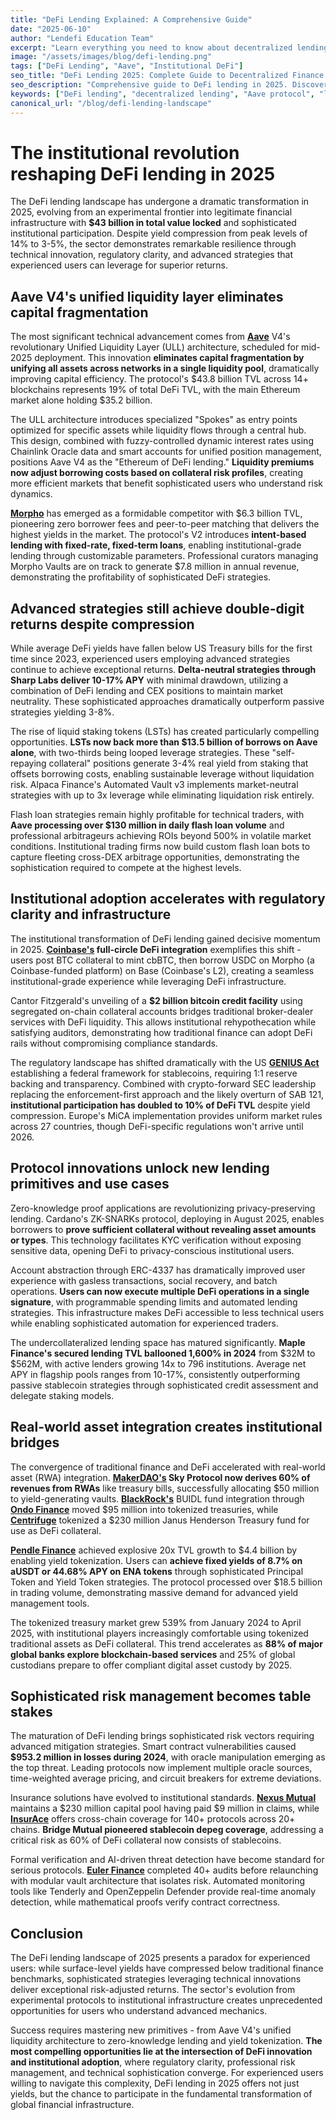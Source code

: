 ```yaml
---
title: "DeFi Lending Explained: A Comprehensive Guide"
date: "2025-06-10"
author: "Lendefi Education Team"
excerpt: "Learn everything you need to know about decentralized lending and how it's changing the financial landscape."
image: "/assets/images/blog/defi-lending.png"
tags: ["DeFi Lending", "Aave", "Institutional DeFi"]
seo_title: "DeFi Lending 2025: Complete Guide to Decentralized Finance Lending Protocols"
seo_description: "Comprehensive guide to DeFi lending in 2025. Discover how institutional adoption and technical innovations like Aave V4 are transforming decentralized lending with $43B TVL."
keywords: ["DeFi lending", "decentralized lending", "Aave protocol", "lending protocols", "DeFi yields", "institutional DeFi", "crypto lending"]
canonical_url: "/blog/defi-lending-landscape"
---
```


# The institutional revolution reshaping DeFi lending in 2025

The DeFi lending landscape has undergone a dramatic transformation in 2025, evolving from an experimental frontier into legitimate financial infrastructure with **$43 billion in total value locked** and sophisticated institutional participation. Despite yield compression from peak levels of 14% to 3-5%, the sector demonstrates remarkable resilience through technical innovation, regulatory clarity, and advanced strategies that experienced users can leverage for superior returns.

## Aave V4's unified liquidity layer eliminates capital fragmentation

The most significant technical advancement comes from **[Aave](https://aave.com)** V4's revolutionary Unified Liquidity Layer (ULL) architecture, scheduled for mid-2025 deployment. This innovation **eliminates capital fragmentation by unifying all assets across networks in a single liquidity pool**, dramatically improving capital efficiency. The protocol's $43.8 billion TVL across 14+ blockchains represents 19% of total DeFi TVL, with the main Ethereum market alone holding $35.2 billion.

The ULL architecture introduces specialized "Spokes" as entry points optimized for specific assets while liquidity flows through a central hub. This design, combined with fuzzy-controlled dynamic interest rates using Chainlink Oracle data and smart accounts for unified position management, positions Aave V4 as the "Ethereum of DeFi lending." **Liquidity premiums now adjust borrowing costs based on collateral risk profiles**, creating more efficient markets that benefit sophisticated users who understand risk dynamics.

**[Morpho](https://morpho.org)** has emerged as a formidable competitor with $6.3 billion TVL, pioneering zero borrower fees and peer-to-peer matching that delivers the highest yields in the market. The protocol's V2 introduces **intent-based lending with fixed-rate, fixed-term loans**, enabling institutional-grade lending through customizable parameters. Professional curators managing Morpho Vaults are on track to generate $7.8 million in annual revenue, demonstrating the profitability of sophisticated DeFi strategies.

## Advanced strategies still achieve double-digit returns despite compression

While average DeFi yields have fallen below US Treasury bills for the first time since 2023, experienced users employing advanced strategies continue to achieve exceptional returns. **Delta-neutral strategies through Sharp Labs deliver 10-17% APY** with minimal drawdown, utilizing a combination of DeFi lending and CEX positions to maintain market neutrality. These sophisticated approaches dramatically outperform passive strategies yielding 3-8%.

The rise of liquid staking tokens (LSTs) has created particularly compelling opportunities. **LSTs now back more than $13.5 billion of borrows on Aave alone**, with two-thirds being looped leverage strategies. These "self-repaying collateral" positions generate 3-4% real yield from staking that offsets borrowing costs, enabling sustainable leverage without liquidation risk. Alpaca Finance's Automated Vault v3 implements market-neutral strategies with up to 3x leverage while eliminating liquidation risk entirely.

Flash loan strategies remain highly profitable for technical traders, with **Aave processing over $130 million in daily flash loan volume** and professional arbitrageurs achieving ROIs beyond 500% in volatile market conditions. Institutional trading firms now build custom flash loan bots to capture fleeting cross-DEX arbitrage opportunities, demonstrating the sophistication required to compete at the highest levels.

## Institutional adoption accelerates with regulatory clarity and infrastructure

The institutional transformation of DeFi lending gained decisive momentum in 2025. **[Coinbase's](https://www.coinbase.com) full-circle DeFi integration** exemplifies this shift - users post BTC collateral to mint cbBTC, then borrow USDC on Morpho (a Coinbase-funded platform) on Base (Coinbase's L2), creating a seamless institutional-grade experience while leveraging DeFi infrastructure.

Cantor Fitzgerald's unveiling of a **$2 billion bitcoin credit facility** using segregated on-chain collateral accounts bridges traditional broker-dealer services with DeFi liquidity. This allows institutional rehypothecation while satisfying auditors, demonstrating how traditional finance can adopt DeFi rails without compromising compliance standards.

The regulatory landscape has shifted dramatically with the US **[GENIUS Act](https://www.congress.gov/bill/118th-congress/house-bill/4766)** establishing a federal framework for stablecoins, requiring 1:1 reserve backing and transparency. Combined with crypto-forward SEC leadership replacing the enforcement-first approach and the likely overturn of SAB 121, **institutional participation has doubled to 10% of DeFi TVL** despite yield compression. Europe's MiCA implementation provides uniform market rules across 27 countries, though DeFi-specific regulations won't arrive until 2026.

## Protocol innovations unlock new lending primitives and use cases

Zero-knowledge proof applications are revolutionizing privacy-preserving lending. Cardano's ZK-SNARKs protocol, deploying in August 2025, enables borrowers to **prove sufficient collateral without revealing asset amounts or types**. This technology facilitates KYC verification without exposing sensitive data, opening DeFi to privacy-conscious institutional users.

Account abstraction through ERC-4337 has dramatically improved user experience with gasless transactions, social recovery, and batch operations. **Users can now execute multiple DeFi operations in a single signature**, with programmable spending limits and automated lending strategies. This infrastructure makes DeFi accessible to less technical users while enabling sophisticated automation for experienced traders.

The undercollateralized lending space has matured significantly. **Maple Finance's secured lending TVL ballooned 1,600% in 2024** from $32M to $562M, with active lenders growing 14x to 796 institutions. Average net APY in flagship pools ranges from 10-17%, consistently outperforming passive stablecoin strategies through sophisticated credit assessment and delegate staking models.

## Real-world asset integration creates institutional bridges

The convergence of traditional finance and DeFi accelerated with real-world asset (RWA) integration. **[MakerDAO's](https://makerdao.com) Sky Protocol now derives 60% of revenues from RWAs** like treasury bills, successfully allocating $50 million to yield-generating vaults. **[BlackRock's](https://www.blackrock.com)** BUIDL fund integration through **[Ondo Finance](https://ondo.finance)** moved $95 million into tokenized treasuries, while **[Centrifuge](https://centrifuge.io)** tokenized a $230 million Janus Henderson Treasury fund for use as DeFi collateral.

**[Pendle Finance](https://www.pendle.finance)** achieved explosive 20x TVL growth to $4.4 billion by enabling yield tokenization. Users can **achieve fixed yields of 8.7% on aUSDT or 44.68% APY on ENA tokens** through sophisticated Principal Token and Yield Token strategies. The protocol processed over $18.5 billion in trading volume, demonstrating massive demand for advanced yield management tools.

The tokenized treasury market grew 539% from January 2024 to April 2025, with institutional players increasingly comfortable using tokenized traditional assets as DeFi collateral. This trend accelerates as **88% of major global banks explore blockchain-based services** and 25% of global custodians prepare to offer compliant digital asset custody by 2025.

## Sophisticated risk management becomes table stakes

The maturation of DeFi lending brings sophisticated risk vectors requiring advanced mitigation strategies. Smart contract vulnerabilities caused **$953.2 million in losses during 2024**, with oracle manipulation emerging as the top threat. Leading protocols now implement multiple oracle sources, time-weighted average pricing, and circuit breakers for extreme deviations.

Insurance solutions have evolved to institutional standards. **[Nexus Mutual](https://nexusmutual.io)** maintains a $230 million capital pool having paid $9 million in claims, while **[InsurAce](https://www.insurace.io)** offers cross-chain coverage for 140+ protocols across 20+ chains. **Bridge Mutual pioneered stablecoin depeg coverage**, addressing a critical risk as 60% of DeFi collateral now consists of stablecoins.

Formal verification and AI-driven threat detection have become standard for serious protocols. **[Euler Finance](https://euler.finance)** completed 40+ audits before relaunching with modular vault architecture that isolates risk. Automated monitoring tools like Tenderly and OpenZeppelin Defender provide real-time anomaly detection, while mathematical proofs verify contract correctness.

## Conclusion

The DeFi lending landscape of 2025 presents a paradox for experienced users: while surface-level yields have compressed below traditional finance benchmarks, sophisticated strategies leveraging technical innovations deliver exceptional risk-adjusted returns. The sector's evolution from experimental protocols to institutional infrastructure creates unprecedented opportunities for users who understand advanced mechanics.

Success requires mastering new primitives - from Aave V4's unified liquidity architecture to zero-knowledge lending and yield tokenization. **The most compelling opportunities lie at the intersection of DeFi innovation and institutional adoption**, where regulatory clarity, professional risk management, and technical sophistication converge. For experienced users willing to navigate this complexity, DeFi lending in 2025 offers not just yields, but the chance to participate in the fundamental transformation of global financial infrastructure.